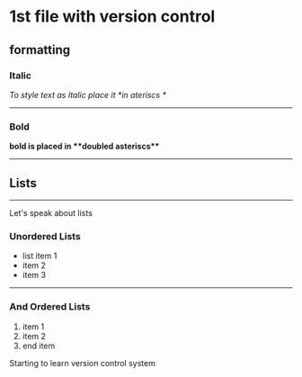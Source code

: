 # 1st file with version control

## formatting
### Italic
*To style text as Italic place it \*in ateriscs \**

---
### Bold
**bold is placed in \*\*doubled asteriscs\*\***

---

## Lists  

---
Let's speak about lists
### Unordered Lists
* list item 1
* item 2
* item 3

---
### And Ordered Lists
1. item 1 
2. item 2
3. end item

Starting to learn version control system

